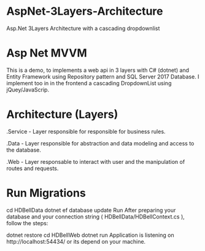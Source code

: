 # AspNet-3Layers-Architecture
 Asp.Net 3Layers Architecture with a cascading dropdownlist


# Asp Net MVVM
This is a demo, to implements a web api in 3 layers with C# (dotnet) and Entity Framework using Repository pattern and SQL Server 2017 Database. 
I implement too in in the frontend a cascading DropdownList using jQuey/JavaScrip.


# Architecture (Layers)
.Service - Layer responsible for responsible for business rules.

.Data - Layer responsible for abstraction and data modeling and access to the database.

.Web - Layer responsable to interact with user and the manipulation of routes and requests.

# Run Migrations
cd HDBellData
dotnet ef database update
Run
After preparing your database and your connection string ( HDBellData/HDBellContext.cs ), follow the steps:

dotnet restore
cd HDBellWeb
dotnet run
Application is listening on http://localhost:54434/  or its depend on your machine.

